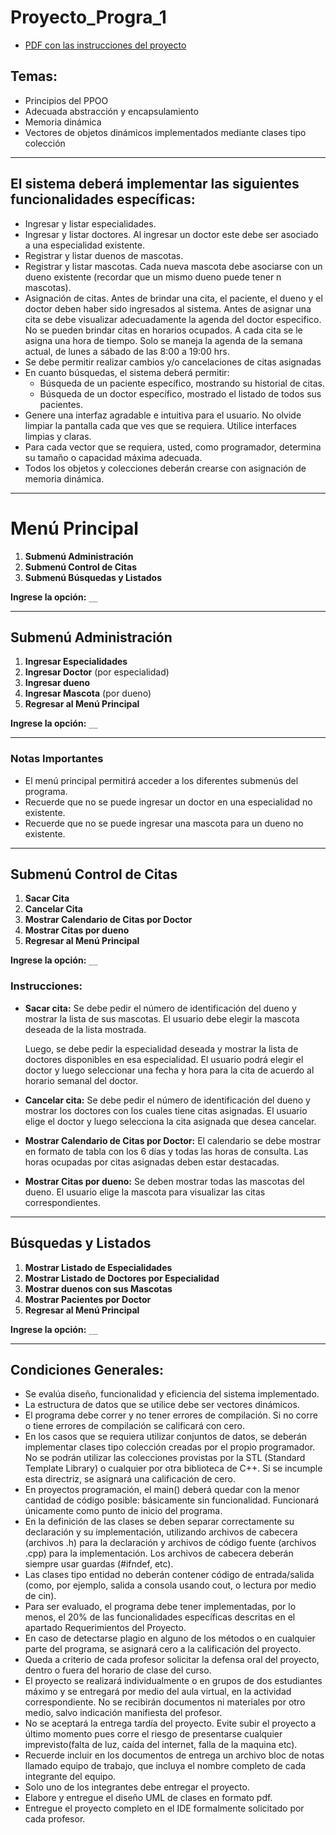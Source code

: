 # Proyecto_Progra_1
- [PDF con las instrucciones del proyecto](./proyecto%201%20(Hospital%20Veterinario)%20(15-08-24)%20.pdf)
## Temas:
- Principios del PPOO
- Adecuada abstracción y encapsulamiento
- Memoria dinámica
- Vectores de objetos dinámicos implementados mediante clases tipo colección
---
## El sistema deberá implementar las siguientes funcionalidades específicas:
- Ingresar y listar especialidades.
- Ingresar y listar doctores. Al ingresar un doctor este debe ser asociado a una
especialidad existente.
- Registrar y listar duenos de mascotas.
- Registrar y listar mascotas. Cada nueva mascota debe asociarse con un dueno
existente (recordar que un mismo dueno puede tener n mascotas).
- Asignación de citas. Antes de brindar una cita, el paciente, el dueno y el doctor
deben haber sido ingresados al sistema. Antes de asignar una cita se debe
visualizar adecuadamente la agenda del doctor especifico. No se pueden brindar
citas en horarios ocupados. A cada cita se le asigna una hora de tiempo. Solo se
maneja la agenda de la semana actual, de lunes a sábado de las 8:00 a 19:00 hrs.
- Se debe permitir realizar cambios y/o cancelaciones de citas asignadas
- En cuanto búsquedas, el sistema deberá permitir:
  - Búsqueda de un paciente específico, mostrando su historial de citas.
  - Búsqueda de un doctor específico, mostrado el listado de todos sus pacientes.
- Genere una interfaz agradable e intuitiva para el usuario. No olvide limpiar la pantalla
cada que ves que se requiera. Utilice interfaces limpias y claras.
- Para cada vector que se requiera, usted, como programador, determina su tamaño o
capacidad máxima adecuada.
- Todos los objetos y colecciones deberán crearse con asignación de memoria dinámica.
---
# Menú Principal

1. **Submenú Administración**
2. **Submenú Control de Citas**
3. **Submenú Búsquedas y Listados**

**Ingrese la opción:** `__`

---

## Submenú Administración

1. **Ingresar Especialidades**
2. **Ingresar Doctor** (por especialidad)
3. **Ingresar dueno**
4. **Ingresar Mascota** (por dueno)
0. **Regresar al Menú Principal**

**Ingrese la opción:** `__`

---
### Notas Importantes

- El menú principal permitirá acceder a los diferentes submenús del programa.
- Recuerde que no se puede ingresar un doctor en una especialidad no existente.
- Recuerde que no se puede ingresar una mascota para un dueno no existente.

---
## Submenú Control de Citas

1. **Sacar Cita**
2. **Cancelar Cita**
3. **Mostrar Calendario de Citas por Doctor**
4. **Mostrar Citas por dueno**
0. **Regresar al Menú Principal**

**Ingrese la opción:** `__`

### Instrucciones:

- **Sacar cita:** Se debe pedir el número de identificación del dueno y mostrar la lista de sus mascotas. El usuario debe elegir la mascota deseada de la lista mostrada.
  
  Luego, se debe pedir la especialidad deseada y mostrar la lista de doctores disponibles en esa especialidad. El usuario podrá elegir el doctor y luego seleccionar una fecha y hora para la cita de acuerdo al horario semanal del doctor.

- **Cancelar cita:** Se debe pedir el número de identificación del dueno y mostrar los doctores con los cuales tiene citas asignadas. El usuario elige el doctor y luego selecciona la cita asignada que desea cancelar.
  
 - **Mostrar Calendario de Citas por Doctor:** El calendario se debe mostrar en formato de tabla con los 6 días y todas las horas de consulta. Las horas ocupadas por citas asignadas deben estar destacadas.

- **Mostrar Citas por dueno:** Se deben mostrar todas las mascotas del dueno. El usuario elige la mascota para visualizar las citas correspondientes.

---

## Búsquedas y Listados

1. **Mostrar Listado de Especialidades**
2. **Mostrar Listado de Doctores por Especialidad**
3. **Mostrar duenos con sus Mascotas**
4. **Mostrar Pacientes por Doctor**
0. **Regresar al Menú Principal**

**Ingrese la opción:** `__`

---
## Condiciones Generales:
- Se evalúa diseño, funcionalidad y eficiencia del sistema implementado.
- La estructura de datos que se utilice debe ser vectores dinámicos.
- El programa debe correr y no tener errores de compilación. Si no corre o tiene
errores de compilación se calificará con cero.
- En los casos que se requiera utilizar conjuntos de datos, se deberán implementar
clases tipo colección creadas por el propio programador. No se podrán utilizar
las colecciones provistas por la STL (Standard Template Library) o cualquier por
otra biblioteca de C++. Si se incumple esta directriz, se asignará una calificación
de cero.
- En proyectos programación, el main() deberá quedar con la menor cantidad de código
posible: básicamente sin funcionalidad. Funcionará únicamente como punto de inicio
del programa.
- En la definición de las clases se deben separar correctamente su declaración y su
implementación, utilizando archivos de cabecera (archivos .h) para la declaración
y archivos de código fuente (archivos .cpp) para la implementación. Los archivos
de cabecera deberán siempre usar guardas (#ifndef, etc).
- Las clases tipo entidad no deberán contener código de entrada/salida (como, por
ejemplo, salida a consola usando cout, o lectura por medio de cin).
- Para ser evaluado, el programa debe tener implementadas, por lo menos, el 20% de
las funcionalidades específicas descritas en el apartado Requerimientos del
Proyecto.
- En caso de detectarse plagio en alguno de los métodos o en cualquier parte del
programa, se asignará cero a la calificación del proyecto.
- Queda a criterio de cada profesor solicitar la defensa oral del proyecto, dentro
o fuera del horario de clase del curso.
- El proyecto se realizará individualmente o en grupos de dos estudiantes máximo y
se entregará por medio del aula virtual, en la actividad correspondiente. No se
recibirán documentos ni materiales por otro medio, salvo indicación manifiesta del
profesor.
- No se aceptará la entrega tardía del proyecto. Evite subir el proyecto a último
momento pues corre el riesgo de presentarse cualquier imprevisto(falta de luz,
caída del internet, falla de la maquina etc).
- Recuerde incluir en los documentos de entrega un archivo bloc de notas llamado
equipo de trabajo, que incluya el nombre completo de cada integrante del equipo.
- Solo uno de los integrantes debe entregar el proyecto.
- Elabore y entregue el diseño UML de clases en formato pdf.
- Entregue el proyecto completo en el IDE formalmente solicitado por cada profesor.
